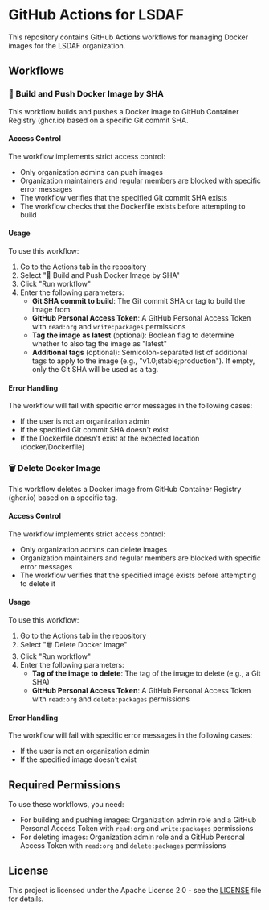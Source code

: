 # GitHub Actions for LSDAF

This repository contains GitHub Actions workflows for managing Docker images for the LSDAF organization.

## Workflows

### 🐳 Build and Push Docker Image by SHA

This workflow builds and pushes a Docker image to GitHub Container Registry (ghcr.io) based on a specific Git commit SHA.

#### Access Control

The workflow implements strict access control:
- Only organization admins can push images
- Organization maintainers and regular members are blocked with specific error messages
- The workflow verifies that the specified Git commit SHA exists
- The workflow checks that the Dockerfile exists before attempting to build

#### Usage

To use this workflow:

1. Go to the Actions tab in the repository
2. Select "🐳 Build and Push Docker Image by SHA"
3. Click "Run workflow"
4. Enter the following parameters:
   - **Git SHA commit to build**: The Git commit SHA or tag to build the image from
   - **GitHub Personal Access Token**: A GitHub Personal Access Token with `read:org` and `write:packages` permissions
   - **Tag the image as latest** (optional): Boolean flag to determine whether to also tag the image as "latest"
   - **Additional tags** (optional): Semicolon-separated list of additional tags to apply to the image (e.g., "v1.0;stable;production"). If empty, only the Git SHA will be used as a tag.

#### Error Handling

The workflow will fail with specific error messages in the following cases:
- If the user is not an organization admin
- If the specified Git commit SHA doesn't exist
- If the Dockerfile doesn't exist at the expected location (docker/Dockerfile)

### 🗑️ Delete Docker Image

This workflow deletes a Docker image from GitHub Container Registry (ghcr.io) based on a specific tag.

#### Access Control

The workflow implements strict access control:
- Only organization admins can delete images
- Organization maintainers and regular members are blocked with specific error messages
- The workflow verifies that the specified image exists before attempting to delete it

#### Usage

To use this workflow:

1. Go to the Actions tab in the repository
2. Select "🗑️ Delete Docker Image"
3. Click "Run workflow"
4. Enter the following parameters:
   - **Tag of the image to delete**: The tag of the image to delete (e.g., a Git SHA)
   - **GitHub Personal Access Token**: A GitHub Personal Access Token with `read:org` and `delete:packages` permissions

#### Error Handling

The workflow will fail with specific error messages in the following cases:
- If the user is not an organization admin
- If the specified image doesn't exist


## Required Permissions

To use these workflows, you need:
- For building and pushing images: Organization admin role and a GitHub Personal Access Token with `read:org` and `write:packages` permissions
- For deleting images: Organization admin role and a GitHub Personal Access Token with `read:org` and `delete:packages` permissions

## License

This project is licensed under the Apache License 2.0 - see the [LICENSE](LICENSE) file for details.
